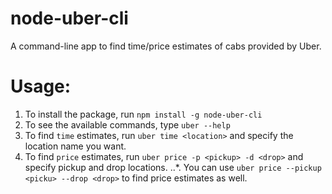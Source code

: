 # node-uber-cli
A command-line app to find time/price estimates of cabs provided by Uber.

# Usage:
1. To install the package, run `npm install -g node-uber-cli`
2. To see the available commands, type `uber --help`
3. To find `time` estimates, run `uber time <location>` and specify the location name you want.
4. To find `price` estimates, run `uber price -p <pickup> -d <drop>` and specify pickup and drop locations.
  ..*. You can use `uber price --pickup <picku> --drop <drop>` to find price estimates as well.
